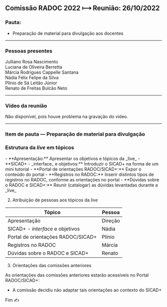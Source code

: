 ## Comissão RADOC 2022 &#x27FC; Reunião: 26/10/2022


### Pauta:
- Preparação de material para divulgação aos docentes

---
### Pessoas presentes

Julliano Rosa Nascimento<br>
Luciana de Oliveira Berretta<br>
Márcia Rodrigues Cappelle Santana<br>
Nádia Félix Felipe da Silva<br>
Plínio de Sá Leitão Júnior<br>
Renato de Freitas Bulcão Neto<br>

---
### Vídeo da reunião

Não disponível, pois houve problema na gravação do vídeo.

---
### Item de pauta &#x2015; Preparação de material para divulgação

<H3>Estrutura da <i>live</i> em tópicos</H3>
   - **Apresentação:** Apresentar os objetivos e tópicos da _live_
   - **SICAD+ - _interface_ e objetivos:** Introduzir o SICAD+ na forma de um mini tutorial
   - **Portal de orientações RADOC/SICAD+:** Expor o conteúdo do portal
   - **Registros no RADOC:** Inserir distintos tipos de registros no RADOC, conforme as orientações no portal
   - **Dúvidas sobre o RADOC e SICAD+:** Reunir (catalogar) as dúvidas levantadas durante a _live_

2. Atribuição de pessoas aos tópicos da _live_

|Tópico|Pessoa|
|-|-|
|Apresentação|Direção|
|SICAD+ - _interface_ e objetivos|Nádia|
|Portal de orientações RADOC/SICAD+|Plínio|
|Registros no RADOC|Márcia|
|Dúvidas sobre o RADOC e SICAD+|Renato|

3. Orientações das comissões anteriores

As orientações das comissões anteriores estarão acessíveis no Portal RADOC/SICAD+:
- A comissão decidiu não adaptar tais orientações ao contexto do SICAD+

Fim &#9997;

